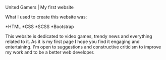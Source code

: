 United Gamers | My first website

What I used to create this website was:

 *HTML
 *CSS
 *SCSS
 *Bootstrap

This website is dedicated to video games, trendy news and everything related to it.
As it is my first page I hope you find it engaging and entertaining. I'm open to suggestions and constructive criticism to improve my work
and to be a better web developer.
